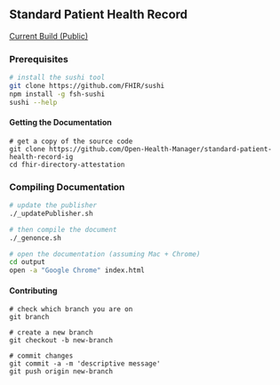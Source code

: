 ## Standard Patient Health Record

[Current Build (Public)](https://open-health-manager.github.io/standard-patient-health-record-ig/)  


### Prerequisites 

```bash 
# install the sushi tool
git clone https://github.com/FHIR/sushi
npm install -g fsh-sushi
sushi --help
```


#### Getting the Documentation    

```shell
# get a copy of the source code
git clone https://github.com/Open-Health-Manager/standard-patient-health-record-ig
cd fhir-directory-attestation
```



### Compiling Documentation  

```bash 
# update the publisher
./_updatePublisher.sh

# then compile the document
./_genonce.sh

# open the documentation (assuming Mac + Chrome)
cd output
open -a "Google Chrome" index.html
```


#### Contributing  

```shell
# check which branch you are on
git branch

# create a new branch
git checkout -b new-branch

# commit changes
git commit -a -m 'descriptive message'
git push origin new-branch
```
